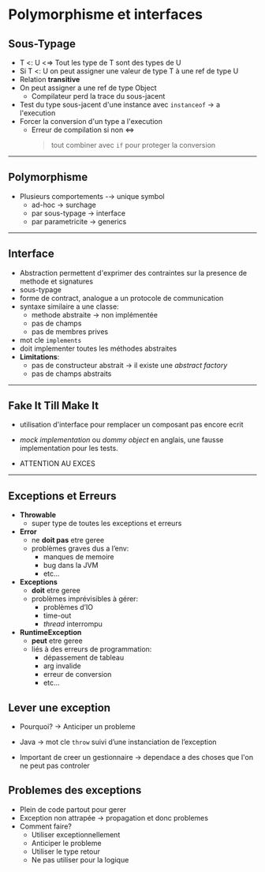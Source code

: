 # Polymorphisme et interfaces

## Sous-Typage

- T <: U <$\Rightarrow$ Tout les type de T sont des types de U
- Si T <: U on peut assigner une valeur de type T à une ref de type U
- Relation **transitive**
- On peut assigner a une ref de type Object
  - Compilateur perd la trace du sous-jacent
- Test du type sous-jacent d'une instance avec `instanceof` $\rightarrow$ a l'execution
- Forcer la conversion d'un type a l'execution
  - Erreur de compilation si non $\iff$
      > tout combiner avec `if` pour proteger la conversion

---

## Polymorphisme

- Plusieurs comportements -$\rightarrow$ unique symbol
  - ad-hoc $\rightarrow$ surchage
  - par sous-typage $\rightarrow$ interface
  - par parametricite $\rightarrow$ generics

---

## Interface

- Abstraction permettent d'exprimer des contraintes sur la presence de methode et signatures
- sous-typage
- forme de contract, analogue a un protocole de communication
- syntaxe similaire a une classe:
  - methode abstraite $\rightarrow$ non implémentée
  - pas de champs
  - pas de membres prives
- mot cle `implements`
- doit implementer toutes les méthodes abstraites
- **Limitations**:
  - pas de constructeur abstrait $\rightarrow$ il existe une _abstract factory_
  - pas de champs abstraits

---

## Fake It Till Make It

- utilisation d'interface pour remplacer un composant pas encore ecrit
- _mock implementation_ ou _dommy object_ en anglais, une fausse implementation pour les tests.

- ATTENTION AU EXCES

--- 

## Exceptions et Erreurs

- **Throwable**
  - super type de toutes les exceptions et erreurs
- **Error**
  - ne **doit pas** etre geree
  - problèmes graves dus a l’env:
    - manques de memoire
    - bug dans la JVM
    - etc…
- **Exceptions**
  - **doit** etre geree
  - problèmes imprévisibles à gérer:
    - problèmes d’IO
    - time-out
    - _thread_ interrompu
- **RuntimeException**
  - **peut** etre geree
  - liés à des erreurs de programmation:
    - dépassement de tableau
    - arg invalide
    - erreur de conversion
    - etc…

## Lever une exception

- Pourquoi? $\rightarrow$ Anticiper un probleme
- Java $\rightarrow$ mot cle `throw` suivi d’une instanciation de l’exception

- Important de creer un gestionnaire $\rightarrow$ dependace a des choses que l'on ne peut pas controler

## Problemes des exceptions

- Plein de code partout pour gerer
- Exception non attrapée $\rightarrow$ propagation et donc problemes
- Comment faire?
  - Utiliser exceptionnellement
  - Anticiper le probleme
  - Utiliser le type retour
  - Ne pas utiliser pour la logique